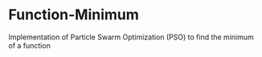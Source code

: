# Function-Minimum
Implementation of Particle Swarm Optimization (PSO) to find the minimum of a function
